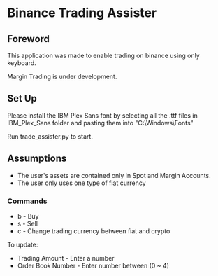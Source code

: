 # Binance Trading Assister

## Foreword
This application was made to enable trading on binance using only keyboard.

Margin Trading is under development.

## Set Up
Please install the IBM Plex Sans font by selecting all the .ttf files in IBM_Plex_Sans folder and pasting them into 
"C:\Windows\Fonts"

Run trade_assister.py to start.

## Assumptions
- The user's assets are contained only in Spot and Margin Accounts.
- The user only uses one type of fiat currency

### Commands
- b - Buy
- s - Sell
- c - Change trading currency between fiat and crypto

To update:
- Trading Amount - Enter a number
- Order Book Number - Enter number between (0 ~ 4)
